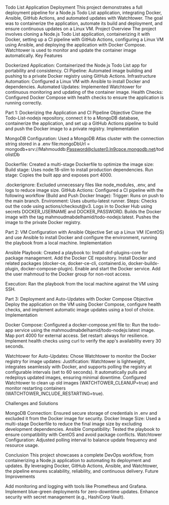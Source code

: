 Todo List Application Deployment
This project demonstrates a full deployment pipeline for a Node.js Todo List application, integrating Docker, Ansible, GitHub Actions, and automated updates with Watchtower. The goal was to containerize the application, automate its build and deployment, and ensure continuous updates on a Linux VM.
Project Overview
The project involves cloning a Node.js Todo List application, containerizing it with Docker, setting up a CI pipeline with GitHub Actions, configuring a Linux VM using Ansible, and deploying the application with Docker Compose. Watchtower is used to monitor and update the container image automatically.
Key Features

Dockerized Application: Containerized the Node.js Todo List app for portability and consistency.
CI Pipeline: Automated image building and pushing to a private Docker registry using GitHub Actions.
Infrastructure Automation: Configured a Linux VM with Ansible to install Docker and dependencies.
Automated Updates: Implemented Watchtower for continuous monitoring and updating of the container image.
Health Checks: Configured Docker Compose with health checks to ensure the application is running correctly.

Part 1: Dockerizing the Application and CI Pipeline
Objective
Clone the Todo-List-nodejs repository, connect it to a MongoDB database, containerize the application, and set up a GitHub Actions pipeline to build and push the Docker image to a private registry.
Implementation

MongoDB Configuration: Used a MongoDB Atlas cluster with the connection string stored in a .env file:mongoDbUrl = mongodb+srv://Mahmouddb:Password@cluster0.ln9cpce.mongodb.net/todolistDb


Dockerfile: Created a multi-stage Dockerfile to optimize the image size:
Build stage: Uses node:18-slim to install production dependencies.
Run stage: Copies the built app and exposes port 4000.


.dockerignore: Excluded unnecessary files like node_modules, .env, and logs to reduce image size.
GitHub Actions: Configured a CI pipeline with the following workflow (Build and Push Docker Image):
Trigger: Runs on push to the main branch.
Environment: Uses ubuntu-latest runner.
Steps:
Checks out the code using actions/checkout@v3.
Logs in to Docker Hub using secrets DOCKER_USERNAME and DOCKER_PASSWORD.
Builds the Docker image with the tag mahmoudmabdelhamid/todo-nodejs:latest.
Pushes the image to the private Docker registry.





Part 2: VM Configuration with Ansible
Objective
Set up a Linux VM (CentOS) and use Ansible to install Docker and configure the environment, running the playbook from a local machine.
Implementation

Ansible Playbook: Created a playbook to:
Install dnf-plugins-core for package management.
Add the Docker CE repository.
Install Docker and related packages (docker-ce, docker-ce-cli, containerd.io, docker-buildx-plugin, docker-compose-plugin).
Enable and start the Docker service.
Add the user mahmoud to the Docker group for non-root access.


Execution: Ran the playbook from the local machine against the VM using SSH.

Part 3: Deployment and Auto-Updates with Docker Compose
Objective
Deploy the application on the VM using Docker Compose, configure health checks, and implement automatic image updates using a tool of choice.
Implementation

Docker Compose: Configured a docker-compose.yml file to:
Run the todo-app service using the mahmoudmabdelhamid/todo-nodejs:latest image.
Map port 4000 for external access.
Set restart: always for resilience.
Implement health checks using curl to verify the app's availability every 30 seconds.


Watchtower for Auto-Updates: Chose Watchtower to monitor the Docker registry for image updates:
Justification: Watchtower is lightweight, integrates seamlessly with Docker, and supports polling the registry at configurable intervals (set to 60 seconds). It automatically pulls and redeploys updated images, ensuring minimal downtime.
Configured Watchtower to clean up old images (WATCHTOWER_CLEANUP=true) and monitor restarting containers (WATCHTOWER_INCLUDE_RESTARTING=true).



Challenges and Solutions

MongoDB Connection: Ensured secure storage of credentials in .env and excluded it from the Docker image for security.
Docker Image Size: Used a multi-stage Dockerfile to reduce the final image size by excluding development dependencies.
Ansible Compatibility: Tested the playbook to ensure compatibility with CentOS and avoid package conflicts.
Watchtower Configuration: Adjusted polling interval to balance update frequency and resource usage.

Conclusion
This project showcases a complete DevOps workflow, from containerizing a Node.js application to automating its deployment and updates. By leveraging Docker, GitHub Actions, Ansible, and Watchtower, the pipeline ensures scalability, reliability, and continuous delivery.
Future Improvements

Add monitoring and logging with tools like Prometheus and Grafana.
Implement blue-green deployments for zero-downtime updates.
Enhance security with secret management (e.g., HashiCorp Vault).
